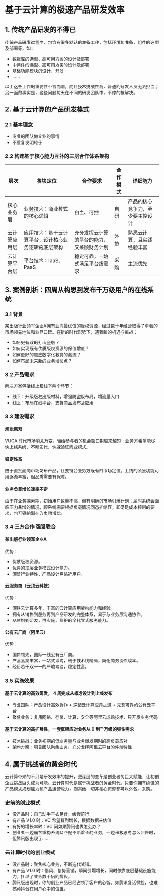 # 基于云计算的极速产品研发效率

## 1. 传统产品研发的不得已

传统产品研发过程中，包含有很多默认的准备工作，包括环境的准备、组件的选型及部署等，如：

* 数据库的选型、高可用方案的设计及部署
* 中间件的选型、高可用方案的设计及部署
* 基础功能模块的设计、开发
* ……

以上这些工作的重要性不言而喻，而且技术挑战性高，普通的研发人员无法担当；另一面的事实是，这些问题每天在不同的研发团队中，不停的被解决。

## 2. 基于云计算的产品研发模式

### 2.1 基本理念

* 专业的团队做专业的事情
* 不重复发明轮子

### 2.2 构建基于核心能力互补的三层合作体系架构

|层次|模块定位|合作要求|合作模式|详细能力|
|--|--|--|--|--|
|核心业务层|业务技术：商业模式的核心逻辑|自主、可控|自研|产品的核心竞争力，至少要主控设计|
|云计算应用层|应用技术：基于云计算平台，设计核心业务逻辑的底层架构|充分发挥云计算的平台的能力，又兼顾财务计划|外协|熟悉云计算，且实践经验丰富|
|云计算平台层|平台技术：IaaS、PaaS|稳定可靠，一站式满足平台级需求|采购|主流优先|

## 3. 案例剖析：四周从构思到发布千万级用户的在线系统

### 3.1 背景

某出版行业领军企业A拥有业内最优值的版权资源，经过数十年经营取得了卓著的市场领先地位和业界口碑。在新的时代形势下，遇到新的机遇与挑战：

* 如何更有效的打击盗版？
* 如何实现既有优质版权资源的保值增值？
* 如何更好的顺应数字化教育的潮流？
* 如何布局未来新的业务增长点？

### 3.2 产品需求

解决方案包括线上和线下两个环节：

* 线下：升级版权出版材料，增强防盗版布局，增流量入口
* 线上：布局在线平台，支持商品发布及应用

### 3.3 建设需求

#### 建设期短

VUCA 时代市场瞬息万变，留给参与者的机会窗口期越来越短；业务方希望能尽快上线系统，不断迭代，快速验证商业模式。

#### 稳定性高

由于直接面向市场发布产品，且要符合业务方既有的市场定位。上线的系统功能可用逐渐丰富，但品质需要有保障。

#### 业务负载增长速率不定

由于在业务探索期，初始用户数量不高，但有明确的市场引爆计划；届时系统会面临压力暴增的情况，顾系统需要根据负载情况同态扩缩容，即满足成本控制的要求，也可容纳潜在的市场增长。

### 3.4 三方合作 强强联合

#### 某出版行业领军企业A

优势：

* 优质版权资源。
* 优异的顶层业务模式设计能力。
* 深谙行业特性，产品设计更贴近用户。

#### 云服务商（云顶云科技）

优势：

* 深耕云计算多年，丰富的云计算应用架构能力和经验。
* 拥有从销售到服务再到产品研发的完整体系，易于与业务层沟通协作。
* 从架构到研发，再实施、维护的全托管式服务能力。

#### 公有云厂商（阿里云）

优势：

* 国内领先，国际一线公有云厂商。
* 产品品类丰富，一站式采购，利于技术栈精简，简化商务协作成本。
* 经历若干双十一的严峻考验，稳定性高。

### 3.5 实施效果

#### 基于云计算的高效研发， 4 周完成从概念设计到上线发布

* 专业团队：产品设计高效协作 + 深谙云计算应用之道 + 完整可靠的公有云平台
* 聚焦业务：复用网络、存储、计算、安全等阿里云成熟技术，只开发业务代码

#### 基于云计算的高扩展性，一套框架应对业务从 0 到千万级的弹性需求

* 技术挑战：业务初期的低业务量与业务爆发期时的高负载应对
* 架构方案：项目团队聚集业务，充分发挥阿里云平台的伸缩特性

## 4. 属于挑战者的黄金时代

云计算带来的不只是研发效率的提升，更深层的变革是创业者的巨大赋能，让初创企业挑战巨头成为可能。云计算时代是属于挑战者的黄金时代，只要你拥有绝佳的产品模式规划能力和产品运营能力，则其他一切非核心资源都可以外包、采购。

### 史前的创业模式

* 没产品时：自己动手丰衣足食，缓慢前行
* 有产品 V1.0 时：VC 希望看到增长，根据数据来估值
* 有好的增长率时：VC 问如果腾讯也做怎么办？
* 创业者一边痛苦重构系统以匹配不断增长的业务，一边积极思考怎么回答时，但腾讯版出现了……

### 云计算时代的创业模式

* 没产品时：聚焦核心业务，不断迭代试错。
* 有产品 V1.0 时：借风、借势营销，瞬间引爆增长，同时依靠底层基础设施能力，扛过了业务数千倍的增长。
* 腾讯版出现时，你的创业产品已经占领了客户的心智。如腾讯复活微视，也难撼动抖音在用户心中的位置。
